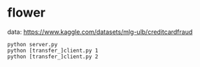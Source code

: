 # flower
data: https://www.kaggle.com/datasets/mlg-ulb/creditcardfraud

```
python server.py
python [transfer_]client.py 1
python [transfer_]client.py 2
```
